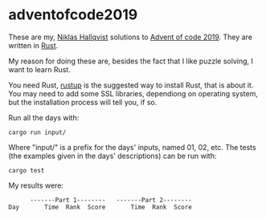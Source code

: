 # adventofcode2019
These are my, [Niklas Hallqvist](https://github.com/niklasha) solutions to
[Advent of code 2019](https://adventofcode.com/2019).
They are written in [Rust](https://rust-lang.org).

My reason for doing these are, besides the fact that I like puzzle solving, I want to learn Rust.

You need Rust, [rustup](https://rustup.rs/) is the suggested way to install Rust, that is about it.  You may need to add some SSL libraries, dependiong on operating system, but the installation process will tell you, if so.

Run all the days with:
```
cargo run input/
```

Where "input/" is a prefix for the days' inputs, named 01, 02, etc.
The tests (the examples given in the days' descriptions) can be run with:
```
cargo test
```

My results were:
```
      -------Part 1--------   -------Part 2--------
Day       Time  Rank  Score       Time  Rank  Score
```
